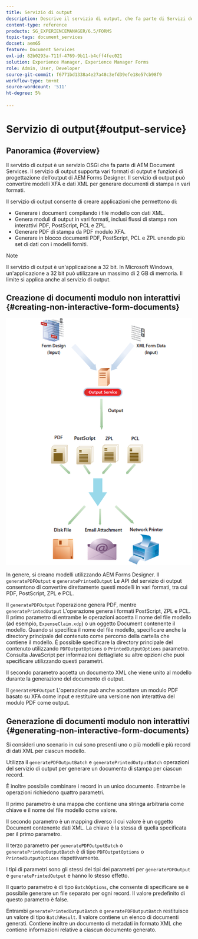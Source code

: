 ```yaml
---
title: Servizio di output
description: Descrive il servizio di output, che fa parte di Servizi documentali AEM
content-type: reference
products: SG_EXPERIENCEMANAGER/6.5/FORMS
topic-tags: document_services
docset: aem65
feature: Document Services
exl-id: 82b0293a-711f-4769-9b11-b4cff4fec021
solution: Experience Manager, Experience Manager Forms
role: Admin, User, Developer
source-git-commit: f6771bd1338a4e27a48c3efd39efe18e57cb98f9
workflow-type: tm+mt
source-wordcount: '511'
ht-degree: 5%

---
```


# Servizio di output{#output-service}

## Panoramica {#overview}

Il servizio di output è un servizio OSGi che fa parte di AEM Document Services. Il servizio di output supporta vari formati di output e funzioni di progettazione dell’output di AEM Forms Designer. Il servizio di output può convertire modelli XFA e dati XML per generare documenti di stampa in vari formati.

Il servizio di output consente di creare applicazioni che permettono di:

* Generare i documenti compilando i file modello con dati XML.
* Genera moduli di output in vari formati, inclusi flussi di stampa non interattivi PDF, PostScript, PCL e ZPL.
* Generare PDF di stampa da PDF modulo XFA.
* Generare in blocco documenti PDF, PostScript, PCL e ZPL unendo più set di dati con i modelli forniti.

>[!NOTE]
>
>Il servizio di output è un&#39;applicazione a 32 bit. In Microsoft Windows, un&#39;applicazione a 32 bit può utilizzare un massimo di 2 GB di memoria. Il limite si applica anche al servizio di output.

## Creazione di documenti modulo non interattivi {#creating-non-interactive-form-documents}

![utilizzo di output_modified](assets/usingoutput_modified.png)

In genere, si creano modelli utilizzando AEM Forms Designer. Il `generatePDFOutput` e `generatePrintedOutput` Le API del servizio di output consentono di convertire direttamente questi modelli in vari formati, tra cui PDF, PostScript, ZPL e PCL.

Il `generatePDFOutput` l&#39;operazione genera PDF, mentre `generatePrintedOutput` L&#39;operazione genera i formati PostScript, ZPL e PCL. Il primo parametro di entrambe le operazioni accetta il nome del file modello (ad esempio, `ExpenseClaim.xdp`) o un oggetto Document contenente il modello. Quando si specifica il nome del file modello, specificare anche la directory principale del contenuto come percorso della cartella che contiene il modello. È possibile specificare la directory principale del contenuto utilizzando `PDFOutputOptions` o `PrintedOutputOptions` parametro. Consulta JavaScript per informazioni dettagliate su altre opzioni che puoi specificare utilizzando questi parametri.

Il secondo parametro accetta un documento XML che viene unito al modello durante la generazione del documento di output.

Il `generatePDFOutput` L&#39;operazione può anche accettare un modulo PDF basato su XFA come input e restituire una versione non interattiva del modulo PDF come output.

## Generazione di documenti modulo non interattivi {#generating-non-interactive-form-documents}

Si consideri uno scenario in cui sono presenti uno o più modelli e più record di dati XML per ciascun modello.

Utilizza il `generatePDFOutputBatch` e `generatePrintedOutputBatch` operazioni del servizio di output per generare un documento di stampa per ciascun record.

È inoltre possibile combinare i record in un unico documento. Entrambe le operazioni richiedono quattro parametri.

Il primo parametro è una mappa che contiene una stringa arbitraria come chiave e il nome del file modello come valore.

Il secondo parametro è un mapping diverso il cui valore è un oggetto Document contenente dati XML. La chiave è la stessa di quella specificata per il primo parametro.

Il terzo parametro per `generatePDFOutputBatch` o `generatePrintedOutputBatch` è di tipo `PDFOutputOptions` o `PrintedOutputOptions` rispettivamente.

I tipi di parametri sono gli stessi dei tipi dei parametri per `generatePDFOutput` e `generatePrintedOutput` e hanno lo stesso effetto.

Il quarto parametro è di tipo `BatchOptions`, che consente di specificare se è possibile generare un file separato per ogni record. Il valore predefinito di questo parametro è false.

Entrambi `generatePrintedOutputBatch` e `generatePDFOutputBatch` restituisce un valore di tipo `BatchResult`. Il valore contiene un elenco di documenti generati. Contiene inoltre un documento di metadati in formato XML che contiene informazioni relative a ciascun documento generato.
